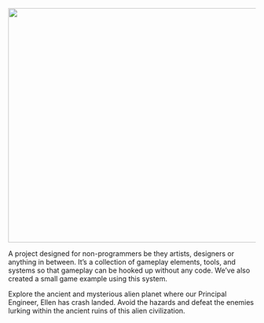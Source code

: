 <img src="https://assetstorev1-prd-cdn.unity3d.com/key-image/8b5d740f-32ee-434f-85ba-99d5a7432970.webp" height=476px width=715px/>

A project designed for non-programmers be they artists, designers or anything in between. It’s a collection of gameplay elements, tools, and systems so that gameplay can be hooked up without any code. We’ve also created a small game example using this system.

Explore the ancient and mysterious alien planet where our Principal Engineer, Ellen has crash landed. Avoid the hazards and defeat the enemies lurking within the ancient ruins of this alien civilization.
